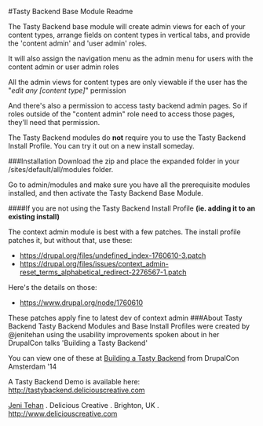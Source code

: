 #Tasty Backend Base Module Readme

The Tasty Backend base module will create admin views for each of your content types, arrange fields on content types in vertical tabs, and provide the 'content admin' and 'user admin' roles.

It will also assign the navigation menu as the admin menu for users with the content admin or user admin roles

All the admin views for content types are only viewable if the user has the "*edit any [content type]*" permission

And there's also a permission to access tasty backend admin pages. So if roles outside of the "content admin" role need to access those pages, they'll need that permission.

The Tasty Backend modules do **not** require you to use the Tasty Backend Install Profile. You can try it out on a new install someday.

###Installation
Download the zip and place the expanded folder in your /sites/default/all/modules folder.

Go to admin/modules and make sure you have all the prerequisite modules installed, and then activate the Tasty Backend Base Module.

####If you are not using the Tasty Backend Install Profile
**(ie. adding it to an existing install)**

The context admin module is best with a few patches.  The install profile patches it, but without that, use these:

* https://drupal.org/files/undefined_index-1760610-3.patch
* https://drupal.org/files/issues/context_admin-reset_terms_alphabetical_redirect-2276567-1.patch

Here's the details on those:
* https://www.drupal.org/node/1760610

These patches apply fine to latest dev of context admin
###About Tasty Backend
Tasty Backend Modules and Base Install Profiles were created by @jenitehan using the usability improvements spoken about in her DrupalCon talks 'Building a Tasty Backend'

You can view one of these at [Building a Tasty Backend](https://amsterdam2014.drupal.org/session/building-tasty-backend.html) from DrupalCon Amsterdam '14

A Tasty Backend Demo is available here: http://tastybackend.deliciouscreative.com

[Jeni Tehan](https://github.com/jenitehan) . Delicious Creative . Brighton, UK .
http://www.deliciouscreative.com


